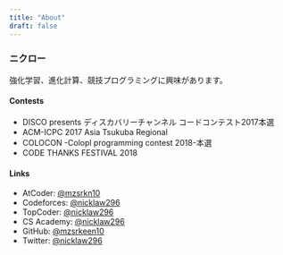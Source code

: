 ```yaml
---
title: "About"
draft: false
---
```


### ニクロー

強化学習、進化計算、競技プログラミングに興味があります。

#### Contests

- DISCO presents ディスカバリーチャンネル コードコンテスト2017本選
- ACM-ICPC 2017 Asia Tsukuba Regional
- COLOCON -Colopl programming contest 2018-本選
- CODE THANKS FESTIVAL 2018

#### Links

- AtCoder: [@mzsrkn10](http://atcoder.jp/user/mzsrkn10 "AtCoder")
- Codeforces: [@nicklaw296](http://codeforces.com/profile/nicklaw296 "Codeforces")
- TopCoder: [@nicklaw296](https://www.topcoder.com/members/nicklaw296/ "TopCoder")
- CS Academy: [@nicklaw296](https://csacademy.com/user/nicklaw296 "CS Academy")
- GitHub: [@mzsrkeen10](https://github.com/mzsrkeen10 "GitHub")
- Twitter: [@nicklaw296](https://twitter.com/nicklaw296 "Twitter")
